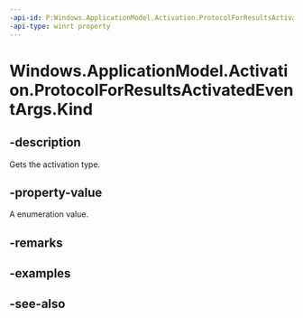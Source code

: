 ----api-id: P:Windows.ApplicationModel.Activation.ProtocolForResultsActivatedEventArgs.Kind
-api-type: winrt property
---<!-- Property syntaxpublic Windows.ApplicationModel.Activation.ActivationKind Kind { get; }--># Windows.ApplicationModel.Activation.ProtocolForResultsActivatedEventArgs.Kind## -descriptionGets the activation type.## -property-valueA  enumeration value.## -remarks## -examples## -see-also